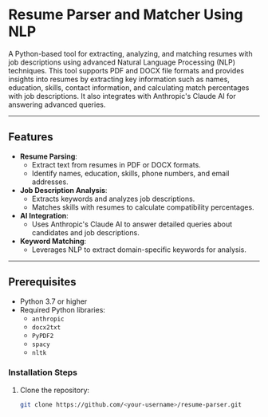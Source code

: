 # Resume Parser and Matcher Using NLP

A Python-based tool for extracting, analyzing, and matching resumes with job descriptions using advanced Natural Language Processing (NLP) techniques. This tool supports PDF and DOCX file formats and provides insights into resumes by extracting key information such as names, education, skills, contact information, and calculating match percentages with job descriptions. It also integrates with Anthropic's Claude AI for answering advanced queries.

---

## Features

- **Resume Parsing**:
  - Extract text from resumes in PDF or DOCX formats.
  - Identify names, education, skills, phone numbers, and email addresses.
- **Job Description Analysis**:
  - Extracts keywords and analyzes job descriptions.
  - Matches skills with resumes to calculate compatibility percentages.
- **AI Integration**:
  - Uses Anthropic's Claude AI to answer detailed queries about candidates and job descriptions.
- **Keyword Matching**:
  - Leverages NLP to extract domain-specific keywords for analysis.

---

## Prerequisites

- Python 3.7 or higher
- Required Python libraries:
  - `anthropic`
  - `docx2txt`
  - `PyPDF2`
  - `spacy`
  - `nltk`

### Installation Steps

1. Clone the repository:
   ```bash
   git clone https://github.com/<your-username>/resume-parser.git
